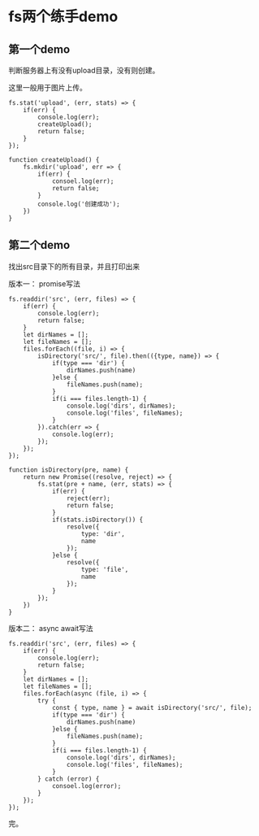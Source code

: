 # fs两个练手demo

## 第一个demo

判断服务器上有没有upload目录，没有则创建。

这里一般用于图片上传。

    fs.stat('upload', (err, stats) => {
        if(err) {
            console.log(err);
            createUpload();
            return false;
        }
    });

    function createUpload() {
        fs.mkdir('upload', err => {
            if(err) {
                consoel.log(err);
                return false;
            }
            console.log('创建成功');
        })
    }

## 第二个demo

找出src目录下的所有目录，并且打印出来

版本一： promise写法

    fs.readdir('src', (err, files) => {
        if(err) {
            console.log(err);
            return false;
        }
        let dirNames = [];
        let fileNames = [];
        files.forEach((file, i) => {
            isDirectory('src/', file).then(({type, name}) => {
                if(type === 'dir') {
                    dirNames.push(name)
                }else {
                    fileNames.push(name);
                }
                if(i === files.length-1) {
                    console.log('dirs', dirNames);
                    console.log('files', fileNames);
                }
            }).catch(err => {
                console.log(err);
            });
        });
    });

    function isDirectory(pre, name) {
        return new Promise((resolve, reject) => {
            fs.stat(pre + name, (err, stats) => {
                if(err) {
                    reject(err);
                    return false;
                }
                if(stats.isDirectory()) {
                    resolve({
                        type: 'dir',
                        name
                    });
                }else {
                    resolve({
                        type: 'file',
                        name
                    });
                }
            });
        })
    }

版本二： async await写法

    fs.readdir('src', (err, files) => {
        if(err) {
            console.log(err);
            return false;
        }
        let dirNames = [];
        let fileNames = [];
        files.forEach(async (file, i) => {
            try {
                const { type, name } = await isDirectory('src/', file);
                if(type === 'dir') {
                    dirNames.push(name)
                }else {
                    fileNames.push(name);
                }
                if(i === files.length-1) {
                    console.log('dirs', dirNames);
                    console.log('files', fileNames);
                }
            } catch (error) {
                consoel.log(error);
            }
        });
    });

完。